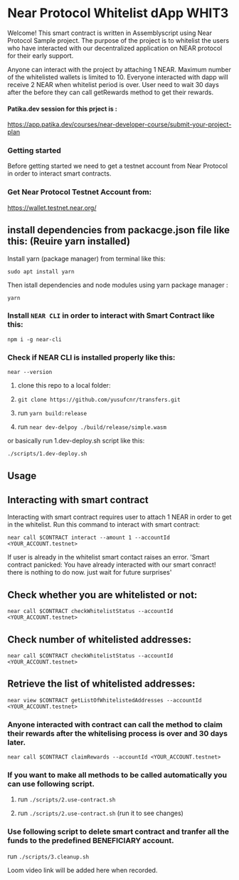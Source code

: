 ##

# Near Protocol Whitelist dApp WHIT3

Welcome!
    This smart contract is written in Assemblyscript using Near Protocol Sample project. 
The purpose of the project is to whitelist the users who have interacted with our decentralized application on NEAR protocol for their early support.

   Anyone can interact with the project by attaching 1 NEAR. 
   Maximum number of the whitelisted wallets is limited to 10.
   Everyone interacted with dapp will receive 2 NEAR when whitelist period is over.
   User need to wait 30 days after the before they can call getRewards method to get their rewards.

#### Patika.dev session for this prject is : 

https://app.patika.dev/courses/near-developer-course/submit-your-project-plan


### Getting started
Before getting started we need to get a testnet account from Near Protocol in order to interact smart contracts.

### Get Near Protocol Testnet Account from:

https://wallet.testnet.near.org/

## install dependencies from packacge.json file like this: (Reuire yarn installed)

Install yarn (package manager) from terminal like this: 

`sudo apt install yarn`

Then istall dependencies and node modules using yarn package manager :

`yarn`

### Install `NEAR CLI` in order to interact with Smart Contract like this:

`npm i -g near-cli`

### Check if NEAR CLI is installed properly like this:

`near --version`

1. clone this repo to a local folder:  

3. `git clone https://github.com/yusufcnr/transfers.git`

4. run `yarn build:release`

5. run `near dev-delpoy ./build/release/simple.wasm`


or basically run 1.dev-deploy.sh script like this:

`./scripts/1.dev-deploy.sh`

## Usage

## Interacting with smart contract

Interacting with smart contract requires user to attach 1 NEAR in order to get in the whitelist.
Run this command to interact with smart contract:

`near call $CONTRACT interact --amount 1 --accountId <YOUR_ACCOUNT.testnet>`

If user is already in the whitelist smart contact raises an error. 
'Smart contract panicked: You have already interacted with our smart conract! there is nothing to do now. just wait for future surprises'

## Check whether you are whitelisted or not:

`near call $CONTRACT checkWhitelistStatus --accountId <YOUR_ACCOUNT.testnet>`

## Check number of whitelisted addresses:

`near call $CONTRACT checkWhitelistStatus --accountId <YOUR_ACCOUNT.testnet>`

## Retrieve the list of whitelisted addresses:

`near view $CONTRACT getListOfWhitelistedAddresses --accountId <YOUR_ACCOUNT.testnet>`

### Anyone interacted with contract can call the method to claim their rewards after the whitelising process is over and 30 days later.

`near call $CONTRACT claimRewards --accountId <YOUR_ACCOUNT.testnet>`

### If you want to make all methods to be called automatically you can use following script.
1. run `./scripts/2.use-contract.sh`

2. run `./scripts/2.use-contract.sh` (run it to see changes)


### Use following script to delete smart contract and tranfer all the funds to the predefined BENEFICIARY account.

run `./scripts/3.cleanup.sh`

Loom video link will be added here when recorded.
